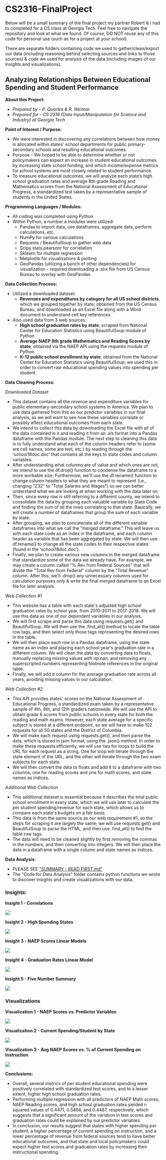 # CS2316-FinalProject
Below will be a small summary of the final project my partner Robert & I had to completed for a CS class at Georgia Tech. Feel free to navigate the repository and look at what we found. Of course, DO NOT reuse any of this code for personal use (such as for a project at your school). 

There are separate folders containing code we used to gather/clean/export our data (including reasoning behind selecting sources and links to those sources) & code we used for analysis of the data (including images of our insights and visualizations). 

## Analyzing Relationships Between Educational Spending and Student Performance

**About this Project:**
* _Prepared by - P. Quarles & R. Weimar_ 
* _Prepared for - CS 2316 (Data Input/Manipulation for Science and Industry) at Georgia Tech_

**Point of Interest / Purpose:** 
  * We were interested in discovering any correlations between how money is allocated within states' school departments for public primary-secondary schools and resulting educational outcomes.
  * Purpose - We hoped to be able to determine whether or not policymakers can expect an increase in student educational outcomes by increasing state school funding, and which   income/expense metrics for school systems are most closely related to student performance.
  * To measure educational outcomes, we will analyze each state’s high school graduation rates and average 8th grade Reading and Mathematics scores from the National Assessment of Educational Progress, a standardized test taken by a representative sample of students in the United States.
    
**Programming Languages / Modules:** 
  * All coding was completed using Python
  * Within Python, a number a modules were utilized:
    * Pandas to import data, use dataframes, aggregate data, perform calculations, etc.
    * NumPy for various calculations
    * Requests / BeautifulSoup to gather web data
    * Scipy.stats.pearsonr for correlation 
    * Sklearn for multiple regression
    * Matplotlib for visualizations & plotting
    * GeoPandas (utilizing a bunch of other dependencies) for visualization - required downloading a .shx file from US Census Bureau to overlay with GeoPandas 
      
 **Data Collection Process:** 
   * Utilized a downloaded dataset:
     * __Revenues and expenditures by category for all US school districts__, which we grouped together by state; obtained from the US Census Bureau, and downloaded as an Excel file along with a Word document to understand cell key references.
   * Also used data from 3 web sources:
     * __High school graduation rates by state__; scraped from National Center for Education Statistics using BeautifulSoup module of Python
     * __Average NAEP 8th grade Mathematics and Reading Scores by state__; obtained via the NAEP API using the requests module of Python
     * __K-12 public school enrollment by state__; obtained from the National Center for Education Statistics using BeautifulSoup; we used this in order to convert raw educational spending values into spending per student
      
**Data Cleaning Process:**

_Downloaded Dataset_ 
* This dataset contains all the revenue and expenditure variables for public elementary-secondary school systems in America. We plan to use data gathered from this as our predictor variables in our final analysis, as we will want to see how these variables correlate or possibly affect educational outcomes from each state. 
* We intend to collect this data by downloading the Excel file with all of the data contained in it and reading it from an .xls format into a Pandas dataframe with the Pandas module. The next step to cleaning this data is to fully understand what each of the column headers refer to (some are cell names, some are text, etc.) by reading through the 'school18doc.doc' that contains all the keys to state codes and column variables.
* After understanding what columns are of value and which ones are not, we intend to use the df.drop() function to condense the dataframe to a more workable size. Furthermore, we'll use the df.rename() function to change column headers to what they are meant to represent (i.e., changing "Z32" to "Total Salaries and Wages") so we can better understand what we are looking at when working with the data later on. 
* Then, since every row is still referring to a different county, we intend to consolidate the data by grouping each valuable variable by State Code and finding the sum of all the rows correlating to that state. Basically, we will create a number of dataframes that group the sum of each variable by state. 
* After grouping, we plan to concatenate all of the different variable dataframes into what we call the "merged dataframe." This will leave us with each state code as an index in the dataframe, and each column header as variable that has been aggregated by state. We will then use df.rename() to change all the state codes to their respective states (found in the 'school18doc.doc'). 
* Finally, we plan to create various new columns in the merged dataframe that standardize some of the data we already have. For example, we may create a column called "% Rev from Federal Sources" that will divide the "Total Rev from Federal" column by the "Total Revenue" column. After this, we'll .drop() any unnecessary columns used for calculation purposes only & write the final merged dataframe to an Excel file for later analysis. 

_Web Collection #1_
* This website has a table with each state's adjusted high school graduation rates by school year, from 2010-2011 to 2017-2018. We will use this data as one of our dependent variables in our analysis.
* We will first scrape and parse this data using requests.get() and BeautifulSoup. We will then use the .find_all() method to locate the table row tags, and then select only those tags representing the desired rows in the table.
* We will then place each row in a Pandas dataframe, using the state name as an index and placing each school year's graduation rate in a different column. We will clean the data by converting data to floats, manually replacing missing values with np.nan, and removing any superscripted numbers representing footnote references in the original table. 
* Finally, we will add a column for the average graduation rate across all years, avoiding missing values in our calculation.

_Web Collection #2_
* This API provides states' scores on the National Assessment of Educational Progress, a standardized exam taken by a representative sample of 4th, 8th, and 12th graders nationwide. We will use the API to obtain grade 8 scores from public schools in every state for both the reading and math exams. However, each state average for a specific subject is stored at a different endpoint, so we will have to make 102 requests for all 50 states and the District of Columbia.
* We will make each request using requests.get(), and then parse the data, which is stored in json format, using the .json() method. In order to make these requests efficiently, we will use two for loops to build the URL for each request as a string. One for loop will iterate through the state element of the URL, and the other will iterate through the two exam subjects for each state.
* We will then convert the data to floats and add it to a dataframe with two columns, one for reading scores and one for math scores, and state names as indices.

_Additional Web Collection_
* This additional dataset is essential because it describes the total public school enrollment in every state, which we will use later to calculate the per student spending/revenue for each state, which allows us to compare each state's budgets on a fair basis.
* This data is from the same source as our web requirement #1, so the steps for scraping it are largely the same; we will use requests.get() and BeautifulSoup to parse the HTML, and then use .find_all() to find the table row tags. 
* The data will need to be cleaned slightly by first removing the commas in the numbers, and then converting into integers. We will then place the data in a dataframe with a single column and state names as indices.

__Data Analysis:__
* PLEASE SEE <a href= https://github.com/pquarles/CS2316-FinalProject/blob/main/Code%20for%20Data%20Analysis/SUMMARY%20-%20READ%20FIRST.md#data-analysis-section>"SUMMARY - READ FIRST.md"</a> 
* The "Code for Data Analysis" folder contains python functions we wrote to discover insights and create visualizations with our data.  

### Insights: 

__Insight 1 - Correlations__

<img src = "proj_pics/Insight 1.png" >

__Insight 2 - High Spending States__

<img src = "proj_pics/Insight 2.png" >

__Insight 3 - NAEP Scores Linear Models__

<img src = "proj_pics/Insight 3.png" >

__Insight 4 - Graduation Rates Linear Model__

<img src = "proj_pics/Insight 4.png" >

__Insight 5 - Five Number Summary__

<img src = "proj_pics/Insight 5.png" >

### Visualizations 

__Visualization 1 - NAEP Scores vs. Predictor Variables__

<img src = "proj_pics/Visualization 1.png" > 

__Visualization 2 - Current Spending/Student by State__

<img src = "proj_pics/Visualization 2.png" > 

__Visualization 3 - Avg NAEP Scores vs. % of Current Spending on Instruction__

<img src = "proj_pics/Visualization 3.png" > 

__Conclusions:__
* Overall, several metrics of per student educational spending were positively correlated with standardized test scores, and to a lesser extent, higher high school graduation rates.
* Performing multiple regression with all predictors of NAEP Math scores, NAEP Reading scores, and high school graduation rates yielded r-squared values of 0.4471, 0.5468, and 0.4487, respectively, which suggests that a significant amount of the variation in test scores and graduation rates could be explained by our predictor variables.
* In conclusion, our results suggest that states with higher spending per student, a higher percentage of current spending on instruction, and a lower percentage of revenue from federal sources tend to have better educational outcomes, and that state and local policymakers could expect higher test scores and graduation rates by increasing their instructional spending.

